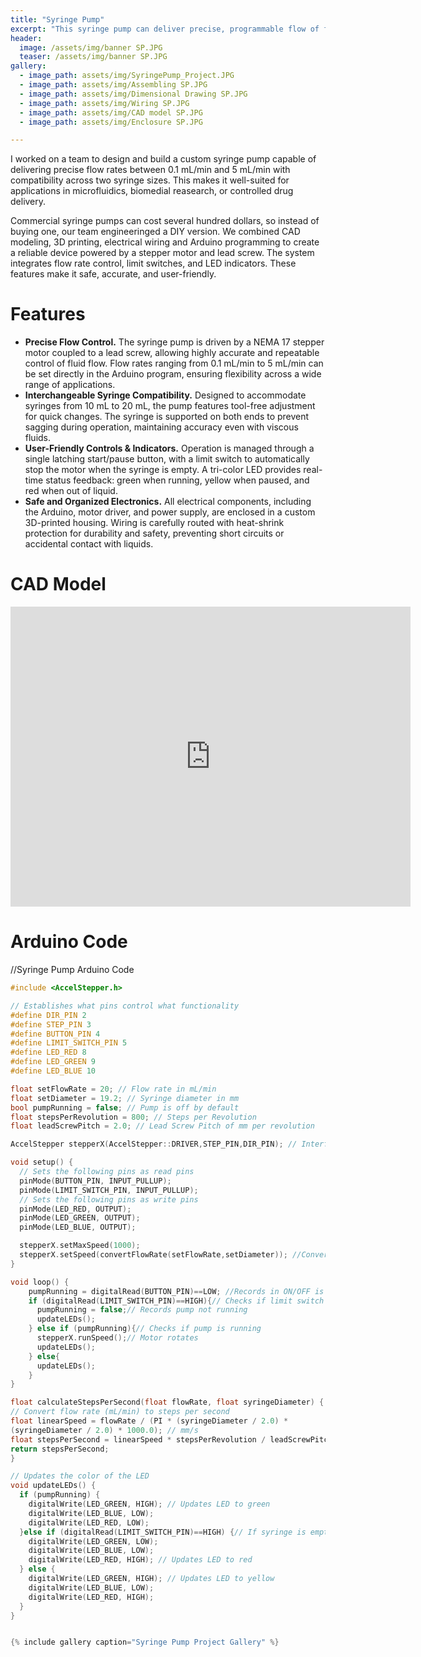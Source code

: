 ```yaml
---
title: "Syringe Pump"
excerpt: "This syringe pump can deliver precise, programmable flow of fluids contained in a syringe, with support for multiple syringe sizes!"
header:
  image: /assets/img/banner SP.JPG
  teaser: /assets/img/banner SP.JPG
gallery:
  - image_path: assets/img/SyringePump_Project.JPG
  - image_path: assets/img/Assembling SP.JPG
  - image_path: assets/img/Dimensional Drawing SP.JPG
  - image_path: assets/img/Wiring SP.JPG
  - image_path: assets/img/CAD model SP.JPG
  - image_path: assets/img/Enclosure SP.JPG

---
```


I worked on a team to design and build a custom syringe pump capable of delivering precise flow rates between 0.1 mL/min and 5 mL/min with compatibility across two syringe sizes. This makes it well-suited for applications in microfluidics, biomedial reasearch, or controlled drug delivery. 

Commercial syringe pumps can cost several hundred dollars, so instead of buying one, our team engineeringed a DIY version. We combined CAD modeling, 3D printing, electrical wiring and Arduino programming to create a reliable device powered by a stepper motor and lead screw. The system integrates flow rate control, limit switches, and LED indicators. These features make it safe, accurate, and user-friendly. 

# Features

* **Precise Flow Control.** The syringe pump is driven by a NEMA 17 stepper motor coupled to a lead screw, allowing highly accurate and repeatable control of fluid flow. Flow rates ranging from 0.1 mL/min to 5 mL/min can be set directly in the Arduino program, ensuring flexibility across a wide range of applications.
* **Interchangeable Syringe Compatibility.** Designed to accommodate syringes from 10 mL to 20 mL, the pump features tool-free adjustment for quick changes. The syringe is supported on both ends to prevent sagging during operation, maintaining accuracy even with viscous fluids.
* **User-Friendly Controls & Indicators.** Operation is managed through a single latching start/pause button, with a limit switch to automatically stop the motor when the syringe is empty. A tri-color LED provides real-time status feedback: green when running, yellow when paused, and red when out of liquid.
* **Safe and Organized Electronics.** All electrical components, including the Arduino, motor driver, and power supply, are enclosed in a custom 3D-printed housing. Wiring is carefully routed with heat-shrink protection for durability and safety, preventing short circuits or accidental contact with liquids.

# CAD Model
<iframe src="https://vanderbilt643.autodesk360.com/shares/public/SH286ddQT78850c0d8a4cf95ba431c8819cd?mode=embed" width="640" height="480" allowfullscreen="true" webkitallowfullscreen="true" mozallowfullscreen="true"  frameborder="0"></iframe>

# Arduino Code
//Syringe Pump Arduino Code 
```cpp
#include <AccelStepper.h>

// Establishes what pins control what functionality
#define DIR_PIN 2
#define STEP_PIN 3
#define BUTTON_PIN 4
#define LIMIT_SWITCH_PIN 5
#define LED_RED 8
#define LED_GREEN 9
#define LED_BLUE 10

float setFlowRate = 20; // Flow rate in mL/min 
float setDiameter = 19.2; // Syringe diameter in mm
bool pumpRunning = false; // Pump is off by default
float stepsPerRevolution = 800; // Steps per Revolution
float leadScrewPitch = 2.0; // Lead Screw Pitch of mm per revolution

AccelStepper stepperX(AccelStepper::DRIVER,STEP_PIN,DIR_PIN); // Interfaces with motor driver

void setup() {
  // Sets the following pins as read pins
  pinMode(BUTTON_PIN, INPUT_PULLUP);
  pinMode(LIMIT_SWITCH_PIN, INPUT_PULLUP);
  // Sets the following pins as write pins
  pinMode(LED_RED, OUTPUT);
  pinMode(LED_GREEN, OUTPUT);
  pinMode(LED_BLUE, OUTPUT);

  stepperX.setMaxSpeed(1000);
  stepperX.setSpeed(convertFlowRate(setFlowRate,setDiameter)); //Converts from flow rate to step speed
}

void loop() {
    pumpRunning = digitalRead(BUTTON_PIN)==LOW; //Records in ON/OFF is pressed
    if (digitalRead(LIMIT_SWITCH_PIN)==HIGH){// Checks if limit switch is pressed
      pumpRunning = false;// Records pump not running
      updateLEDs();
    } else if (pumpRunning){// Checks if pump is running
      stepperX.runSpeed();// Motor rotates
      updateLEDs();
    } else{
      updateLEDs();
    }
}

float calculateStepsPerSecond(float flowRate, float syringeDiameter) { 
// Convert flow rate (mL/min) to steps per second 
float linearSpeed = flowRate / (PI * (syringeDiameter / 2.0) * 
(syringeDiameter / 2.0) * 1000.0); // mm/s 
float stepsPerSecond = linearSpeed * stepsPerRevolution / leadScrewPitch; 
return stepsPerSecond; 
}

// Updates the color of the LED
void updateLEDs() {
  if (pumpRunning) {
    digitalWrite(LED_GREEN, HIGH); // Updates LED to green
    digitalWrite(LED_BLUE, LOW);
    digitalWrite(LED_RED, LOW);
  }else if (digitalRead(LIMIT_SWITCH_PIN)==HIGH) {// If syringe is empty
    digitalWrite(LED_GREEN, LOW);
    digitalWrite(LED_BLUE, LOW);
    digitalWrite(LED_RED, HIGH); // Updates LED to red
  } else {
    digitalWrite(LED_GREEN, HIGH); // Updates LED to yellow
    digitalWrite(LED_BLUE, LOW);
    digitalWrite(LED_RED, HIGH);
  }
}


{% include gallery caption="Syringe Pump Project Gallery" %}
